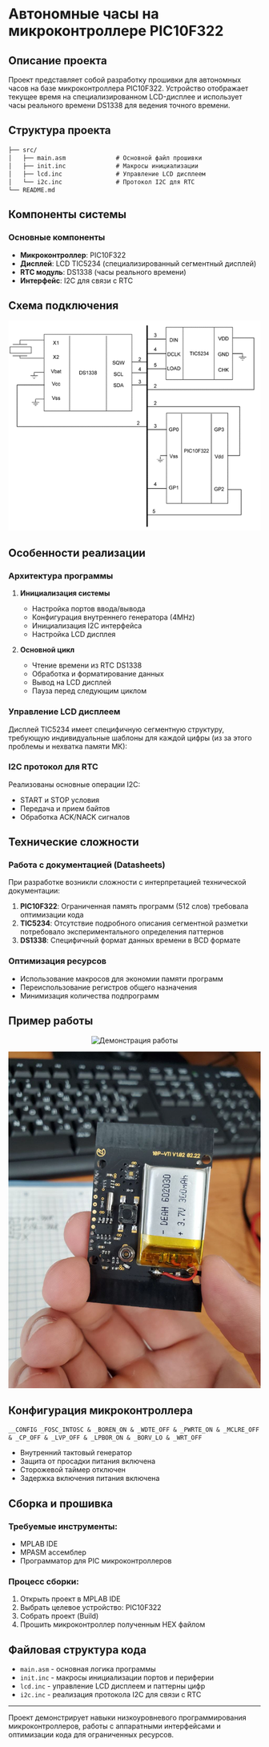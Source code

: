 # Автономные часы на микроконтроллере PIC10F322

## Описание проекта

Проект представляет собой разработку прошивки для автономных часов на базе микроконтроллера PIC10F322. Устройство отображает текущее время на специализированном LCD-дисплее и использует часы реального времени DS1338 для ведения точного времени.

## Структура проекта

```
├── src/
│   ├── main.asm              # Основной файл прошивки
│   ├── init.inc              # Макросы инициализации
│   ├── lcd.inc               # Управление LCD дисплеем
│   └── i2c.inc               # Протокол I2C для RTC
└── README.md
```

## Компоненты системы

### Основные компоненты
- **Микроконтроллер**: PIC10F322
- **Дисплей**: LCD TIC5234 (специализированный сегментный дисплей)
- **RTC модуль**: DS1338 (часы реального времени)
- **Интерфейс**: I2C для связи с RTC

## Схема подключения

![Схема подключения](docs/images/schema.png)


## Особенности реализации

### Архитектура программы

1. **Инициализация системы**
   - Настройка портов ввода/вывода
   - Конфигурация внутреннего генератора (4MHz)
   - Инициализация I2C интерфейса
   - Настройка LCD дисплея

2. **Основной цикл**
   - Чтение времени из RTC DS1338
   - Обработка и форматирование данных
   - Вывод на LCD дисплей
   - Пауза перед следующим циклом

### Управление LCD дисплеем

Дисплей TIC5234 имеет специфичную сегментную структуру, требующую индивидуальные шаблоны для каждой цифры (из за этого проблемы и нехватка памяти МК):


### I2C протокол для RTC

Реализованы основные операции I2C:
- START и STOP условия
- Передача и прием байтов
- Обработка ACK/NACK сигналов

## Технические сложности

### Работа с документацией (Datasheets)

При разработке возникли сложности с интерпретацией технической документации:

1. **PIC10F322**: Ограниченная память программ (512 слов) требовала оптимизации кода
2. **TIC5234**: Отсутствие подробного описания сегментной разметки потребовало экспериментального определения паттернов
3. **DS1338**: Специфичный формат данных времени в BCD формате

### Оптимизация ресурсов

- Использование макросов для экономии памяти программ
- Переиспользование регистров общего назначения
- Минимизация количества подпрограмм

## Пример работы

<div align="center">
  <img src="docs/images/demo.gif" alt="Демонстрация работы" width="400"/>
</div>

![Демонстрация устройства](docs/images/device.png)


## Конфигурация микроконтроллера

```assembly
__CONFIG _FOSC_INTOSC & _BOREN_ON & _WDTE_OFF & _PWRTE_ON & _MCLRE_OFF & _CP_OFF & _LVP_OFF & _LPBOR_ON & _BORV_LO & _WRT_OFF
```

- Внутренний тактовый генератор
- Защита от просадки питания включена
- Сторожевой таймер отключен
- Задержка включения питания включена

## Сборка и прошивка

### Требуемые инструменты:
- MPLAB IDE
- MPASM ассемблер
- Программатор для PIC микроконтроллеров

### Процесс сборки:
1. Открыть проект в MPLAB IDE
2. Выбрать целевое устройство: PIC10F322
3. Собрать проект (Build)
4. Прошить микроконтроллер полученным HEX файлом

## Файловая структура кода

- `main.asm` - основная логика программы
- `init.inc` - макросы инициализации портов и периферии
- `lcd.inc` - управление LCD дисплеем и паттерны цифр
- `i2c.inc` - реализация протокола I2C для связи с RTC

---

Проект демонстрирует навыки низкоуровневого программирования микроконтроллеров, работы с аппаратными интерфейсами и оптимизации кода для ограниченных ресурсов.